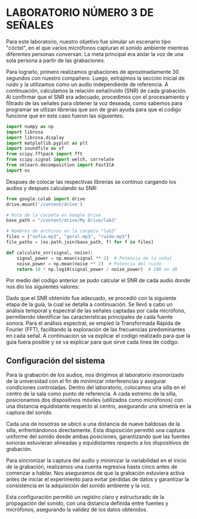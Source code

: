 # LABORATORIO NÚMERO 3 DE SEÑALES
Para este laboratorio, nuestro objetivo fue simular un escenario tipo "cóctel", en el que varios micrófonos capturan el sonido ambiente mientras diferentes personas conversan. La meta principal era aislar la voz de una sola persona a partir de las grabaciones.  

Para lograrlo, primero realizamos grabaciones de aproximadamente 30 segundos con nuestro compañero. Luego, extrajimos la sección inicial de ruido y la utilizamos como un audio independiente de referencia. A continuación, calculamos la relación señal/ruido (SNR) de cada grabación. Al confirmar que el SNR era adecuado, procedimos con el procesamiento y filtrado de las señales para obtener la voz deseada, como sabemos para programar se utlizan librerias que son de gran ayuda para que el codigo funcione que en este caso fueron las siguientes:

```python
import numpy as np
import librosa
import librosa.display
import matplotlib.pyplot as plt
import soundfile as sf
from scipy.fftpack import fft
from scipy.signal import welch, correlate
from sklearn.decomposition import FastICA
import os
```
Despues de colocar las respectivas librerias se continuo cargando los audios y despues calculando su SNR:
```python
from google.colab import drive
drive.mount('/content/drive')

# Ruta de la carpeta en Google Drive
base_path = "/content/drive/My Drive/lab3"

# Nombres de archivos en la carpeta "lab3"
files = ["sofia.mp3", "geral.mp3", "ruido.mp3"]
file_paths = [os.path.join(base_path, f) for f in files]

def calculate_snr(signal, noise):
    signal_power = np.mean(signal ** 2)  # Potencia de la señal
    noise_power = np.mean(noise ** 2)  # Potencia del ruido
    return 10 * np.log10(signal_power / noise_power)  # SNR en dB
```
    
  Por medio del codigo anterior se pudo calcular el SNR de cada audio donde nos dio los siguientes valores:


Dado que el SNR obtenido fue adecuado, se procedió con la siguiente etapa de la guía, la cual se detalla a continuación. Se llevó a cabo un análisis temporal y espectral de las señales captadas por cada micrófono, permitiendo identificar las características principales de cada fuente sonora. Para el análisis espectral, se empleó la Transformada Rápida de Fourier (FFT), facilitando la exploración de las frecuencias predominantes en cada señal.
A continuacion se va explicar el codigo realizado para que la guia fuera posible y se va explicar para que sirve cada linea de codigo:

## Configuración del sistema

Para la grabación de los audios, nos dirigimos al laboratorio insonorizado de la universidad con el fin de minimizar interferencias y asegurar condiciones controladas. Dentro del laboratorio, colocamos una silla en el centro de la sala como punto de referencia. A cada extremo de la silla, posicionamos dos dispositivos móviles (utilizados como micrófonos) con una distancia equidistante respecto al centro, asegurando una simetría en la captura del sonido.

Cada una de nosotras se ubicó a una distancia de nueve baldosas de la silla, enfrentándonos directamente. Esta disposición permitió una captura uniforme del sonido desde ambas posiciones, garantizando que las fuentes sonoras estuvieran alineadas y equidistantes respecto a los dispositivos de grabación.

Para sincronizar la captura del audio y minimizar la variabilidad en el inicio de la grabación, realizamos una cuenta regresiva hasta cinco antes de comenzar a hablar. Nos aseguramos de que la grabación estuviera activa antes de iniciar el experimento para evitar pérdidas de datos y garantizar la consistencia en la adquisición del sonido ambiente y la voz.

Esta configuración permitió un registro claro y estructurado de la propagación del sonido, con una distancia definida entre fuentes y micrófonos, asegurando la validez de los datos obtenidos.
